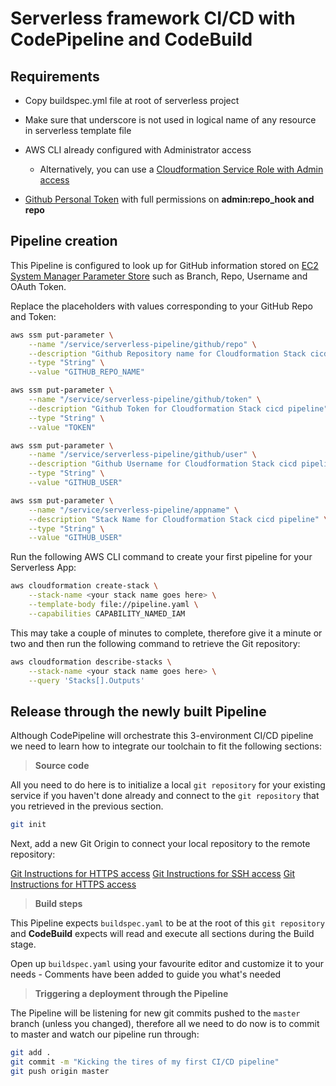 # Serverless framework CI/CD with CodePipeline and CodeBuild


## Requirements
* Copy buildspec.yml file at root of serverless project

* Make sure that underscore is not used in logical name of any resource in serverless template file

* AWS CLI already configured with Administrator access 
    - Alternatively, you can use a [Cloudformation Service Role with Admin access](https://docs.aws.amazon.com/AWSCloudFormation/latest/UserGuide/using-iam-servicerole.html)

* [Github Personal Token](https://help.github.com/articles/creating-a-personal-access-token-for-the-command-line/) with full permissions on **admin:repo_hook and repo**

## Pipeline creation

This Pipeline is configured to look up for GitHub information stored on [EC2 System Manager Parameter Store](https://docs.aws.amazon.com/systems-manager/latest/userguide/systems-manager-paramstore.html) such as Branch, Repo, Username and OAuth Token.

Replace the placeholders with values corresponding to your GitHub Repo and Token:

```bash
aws ssm put-parameter \
    --name "/service/serverless-pipeline/github/repo" \
    --description "Github Repository name for Cloudformation Stack cicd pipeline" \
    --type "String" \
    --value "GITHUB_REPO_NAME"

aws ssm put-parameter \
    --name "/service/serverless-pipeline/github/token" \
    --description "Github Token for Cloudformation Stack cicd pipeline" \
    --type "String" \
    --value "TOKEN"

aws ssm put-parameter \
    --name "/service/serverless-pipeline/github/user" \
    --description "Github Username for Cloudformation Stack cicd pipeline" \
    --type "String" \
    --value "GITHUB_USER"

aws ssm put-parameter \
    --name "/service/serverless-pipeline/appname" \
    --description "Stack Name for Cloudformation Stack cicd pipeline" \
    --type "String" \
    --value "GITHUB_USER"

```


Run the following AWS CLI command to create your first pipeline for your Serverless App:

```bash
aws cloudformation create-stack \
    --stack-name <your stack name goes here> \
    --template-body file://pipeline.yaml \
    --capabilities CAPABILITY_NAMED_IAM
```

This may take a couple of minutes to complete, therefore give it a minute or two and then run the following command to retrieve the Git repository:

```bash
aws cloudformation describe-stacks \
    --stack-name <your stack name goes here> \
    --query 'Stacks[].Outputs'
```


## Release through the newly built Pipeline

Although CodePipeline will orchestrate this 3-environment CI/CD pipeline we need to learn how to integrate our toolchain to fit the following sections:


> **Source code**

All you need to do here is to initialize a local `git repository` for your existing service if you haven't done already and connect to the `git repository` that you retrieved in the previous section.

```bash
git init
```

Next, add a new Git Origin to connect your local repository to the remote repository: 

[Git Instructions for HTTPS access](https://help.github.com/articles/adding-a-remote/)
[Git Instructions for SSH access](https://docs.aws.amazon.com/codecommit/latest/userguide/setting-up-ssh-unixes.html) 
[Git Instructions for HTTPS access](https://docs.aws.amazon.com/codecommit/latest/userguide/setting-up-https-unixes.html) 

> **Build steps**

This Pipeline expects `buildspec.yaml` to be at the root of this `git repository` and **CodeBuild** expects will read and execute all sections during the Build stage.

Open up `buildspec.yaml` using your favourite editor and customize it to your needs - Comments have been added to guide you what's needed

> **Triggering a deployment through the Pipeline**

The Pipeline will be listening for new git commits pushed to the `master` branch (unless you changed), therefore all we need to do now is to commit to master and watch our pipeline run through:

```bash
git add . 
git commit -m "Kicking the tires of my first CI/CD pipeline"
git push origin master
```
